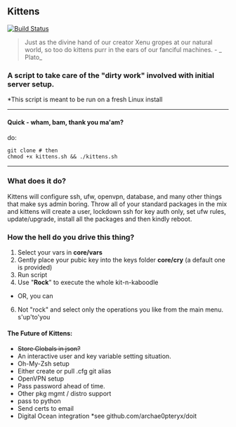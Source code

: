 ## Kittens
[![Build Status](https://travis-ci.org/archae0pteryx/kittens.svg?branch=master)](https://travis-ci.org/archae0pteryx/kittens)
> Just as the divine hand of our creator Xenu gropes at our natural world, so too do kittens purr in the ears of our fanciful machines. - _ Plato_

### A script to take care of the "dirty work" involved with initial server setup.

*This script is meant to be run on a fresh Linux install

---
#### Quick - wham, bam, thank you ma'am?
do:

    git clone # then
    chmod +x kittens.sh && ./kittens.sh
---
### What does it do?
Kittens will configure ssh, ufw, openvpn, database, and many other things that make sys admin boring. Throw all of your standard packages in the mix and kittens will create a user, lockdown ssh for key auth only, set ufw rules, update/upgrade, install all the packages and then kindly reboot.

### How the hell do you drive this thing?
1. Select your vars in **core/vars**
2. Gently place your pubic key into the keys folder **core/cry** (a default one is provided)
3. Run script
3. Use "**Rock**" to execute the whole kit-n-kaboodle
 - OR, you can
6. Not "rock" and select only the operations you like from the main menu. s'up'to'you

#### The Future of Kittens:
- ~~Store Globals in json?~~
- An interactive user and key variable setting situation.
- Oh-My-Zsh setup
- Either create or pull .cfg git alias
- OpenVPN setup
- Pass password ahead of time.
- Other pkg mgmt / distro support
- pass to python
- Send certs to email
- Digital Ocean integration *see github.com/archae0pteryx/doit

